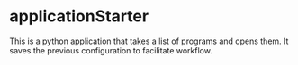 # applicationStarter

This is a python application that takes a list of programs and opens them. It saves the previous configuration to facilitate workflow.